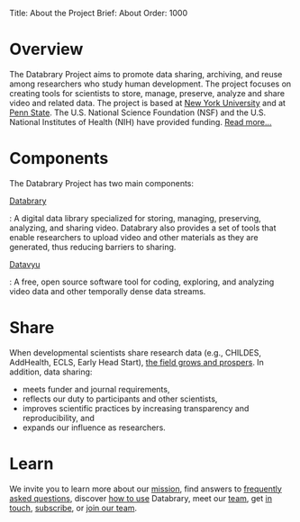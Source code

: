 Title: About the Project
Brief: About
Order: 1000

# Overview

The Databrary Project aims to promote data sharing, archiving, and reuse among researchers who study human development. The project focuses on creating tools for scientists to store, manage, preserve, analyze and share video and related data. The project is based at [New York University](http://www.nyu.edu) and at [Penn State](http://www.psu.edu). The U.S. National Science Foundation (NSF) and the U.S. National Institutes of Health (NIH) have provided funding. [Read more...](https://www.databrary.org/about/about-databrary.html)

# Components

<p style="margin-bottom: 14px;">The Databrary Project has two main components:</p>

[Databrary](http://databrary.org)

:   A digital data library specialized for storing, managing, preserving, analyzing, and sharing video. Databrary also provides a set of tools that enable researchers to upload video and other materials as they are generated, thus reducing barriers to sharing.

[Datavyu](http://datavyu.org)

:   A free, open source software tool for coding, exploring, and analyzing video data and other temporally dense data streams.

# Share

<p style="margin-bottom: 14px;">When developmental scientists share research data (e.g., CHILDES, AddHealth, ECLS, Early Head Start), <a href="https://www.databrary.org/about/why-share.html">the field grows and prospers</a>. In addition, data sharing:</p>

- meets funder and journal requirements, 
- reflects our duty to participants and other scientists, 
- improves scientific practices by increasing transparency and reproducibility, and 
- expands our influence as researchers. 


# Learn

We invite you to learn more about our [mission](|filename|about/mission.md), find answers to [frequently asked questions](|filename|resources/faq.md), discover [how to use](|filename|about/use-cases.md) Databrary, meet our [team](|filename|about/team.md), get [in touch](|filename|about/contact.md), [subscribe](|filename|about/newsletter.md), or [join our team](|filename|about/jobs.md).
